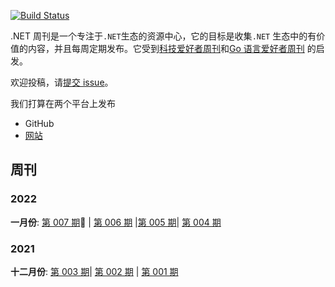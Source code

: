 [![Build Status](https://dev.azure.com/tindi/DotNETWeekly/_apis/build/status/gaufung.DotNetWeekly?branchName=master)](https://dev.azure.com/tindi/DotNETWeekly/_build/latest?definitionId=7&branchName=master)

.NET 周刊是一个专注于`.NET`生态的资源中心，它的目标是收集`.NET` 生态中的有价值的内容，并且每周定期发布。它受到[科技爱好者周刊](https://github.com/ruanyf/weekly)和[Go 语言爱好者周刊](https://github.com/polaris1119/golangweekly) 的启发。

欢迎投稿，请[提交 issue](https://github.com/gaufung/DotNetWeekly/issues)。

我们打算在两个平台上发布

- GitHub
- [网站](https://dotnetweekly.azurewebsites.net/)

## 周刊

### 2022

**一月份**: [第 007 期](docs/episode-007.md):high_brightness: | [第 006 期](docs/episode-006.md) |[第 005 期](docs/episode-005.md)| [第 004 期](docs/episode-004.md)

### 2021

**十二月份**: [第 003 期](docs/episode-003.md)| [第 002 期](docs/episode-002.md) | [第 001 期](docs/episode-001.md)
